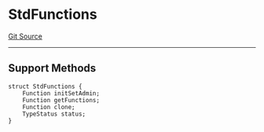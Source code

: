 # StdFunctions
[Git Source](https://github.com/metacontract/mc/blob/df7a49283d8212c99bebd64a186325e91d34c075/resources/devkit/api-reference/registry/StdFunctions.sol)

---------------------
Support Methods
-----------------------


```solidity
struct StdFunctions {
    Function initSetAdmin;
    Function getFunctions;
    Function clone;
    TypeStatus status;
}
```

